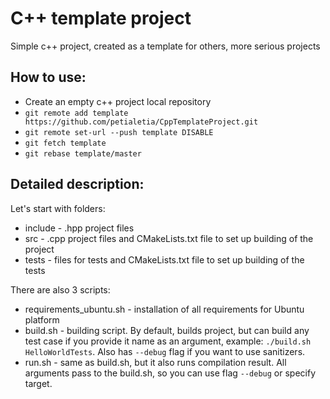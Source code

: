 # C++ template project

Simple c++ project, created as a template for others, more serious projects

## How to use:

* Create an empty c++ project local repository
* `git remote add template https://github.com/petialetia/CppTemplateProject.git`
* `git remote set-url --push template DISABLE`
* `git fetch template`
* `git rebase template/master`

## Detailed description:

Let's start with folders:

* include - .hpp project files
* src - .cpp project files and CMakeLists.txt file to set up building of the project
* tests - files for tests and CMakeLists.txt file to set up building of the tests

There are also 3 scripts:

* requirements_ubuntu.sh - installation of all requirements for Ubuntu platform
* build.sh - building script. By default, builds project, but can build any test case if you provide it name as an argument, example: `./build.sh HelloWorldTests`. Also has `--debug` flag if you want to use sanitizers.
* run.sh - same as build.sh, but it also runs compilation result. All arguments pass to the build.sh, so you can use flag `--debug` or specify target.